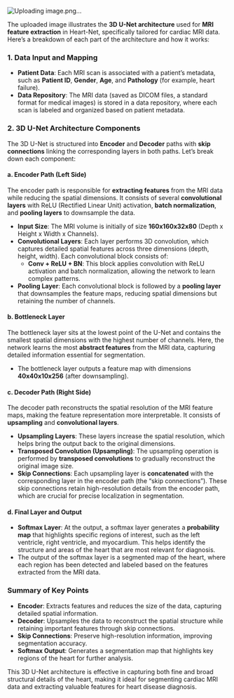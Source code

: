 ![Uploading image.png…]()


The uploaded image illustrates the **3D U-Net architecture** used for **MRI feature extraction** in Heart-Net, specifically tailored for cardiac MRI data. Here’s a breakdown of each part of the architecture and how it works:

### 1. **Data Input and Mapping**

- **Patient Data**: Each MRI scan is associated with a patient’s metadata, such as **Patient ID**, **Gender**, **Age**, and **Pathology** (for example, heart failure).
- **Data Repository**: The MRI data (saved as DICOM files, a standard format for medical images) is stored in a data repository, where each scan is labeled and organized based on patient metadata.

### 2. **3D U-Net Architecture Components**

The 3D U-Net is structured into **Encoder** and **Decoder** paths with **skip connections** linking the corresponding layers in both paths. Let’s break down each component:

#### a. **Encoder Path** (Left Side)

The encoder path is responsible for **extracting features** from the MRI data while reducing the spatial dimensions. It consists of several **convolutional layers** with ReLU (Rectified Linear Unit) activation, **batch normalization**, and **pooling layers** to downsample the data.

- **Input Size**: The MRI volume is initially of size **160x160x32x80** (Depth x Height x Width x Channels).
- **Convolutional Layers**: Each layer performs 3D convolution, which captures detailed spatial features across three dimensions (depth, height, width). Each convolutional block consists of:
  - **Conv + ReLU + BN**: This block applies convolution with ReLU activation and batch normalization, allowing the network to learn complex patterns.
- **Pooling Layer**: Each convolutional block is followed by a **pooling layer** that downsamples the feature maps, reducing spatial dimensions but retaining the number of channels.

#### b. **Bottleneck Layer**

The bottleneck layer sits at the lowest point of the U-Net and contains the smallest spatial dimensions with the highest number of channels. Here, the network learns the most **abstract features** from the MRI data, capturing detailed information essential for segmentation.

- The bottleneck layer outputs a feature map with dimensions **40x40x10x256** (after downsampling).

#### c. **Decoder Path** (Right Side)

The decoder path reconstructs the spatial resolution of the MRI feature maps, making the feature representation more interpretable. It consists of **upsampling** and **convolutional layers**.

- **Upsampling Layers**: These layers increase the spatial resolution, which helps bring the output back to the original dimensions.
- **Transposed Convolution (Upsampling)**: The upsampling operation is performed by **transposed convolutions** to gradually reconstruct the original image size.
- **Skip Connections**: Each upsampling layer is **concatenated** with the corresponding layer in the encoder path (the “skip connections”). These skip connections retain high-resolution details from the encoder path, which are crucial for precise localization in segmentation.
  
#### d. **Final Layer and Output**

- **Softmax Layer**: At the output, a softmax layer generates a **probability map** that highlights specific regions of interest, such as the left ventricle, right ventricle, and myocardium. This helps identify the structure and areas of the heart that are most relevant for diagnosis.
- The output of the softmax layer is a segmented map of the heart, where each region has been detected and labeled based on the features extracted from the MRI data.

### Summary of Key Points

- **Encoder**: Extracts features and reduces the size of the data, capturing detailed spatial information.
- **Decoder**: Upsamples the data to reconstruct the spatial structure while retaining important features through skip connections.
- **Skip Connections**: Preserve high-resolution information, improving segmentation accuracy.
- **Softmax Output**: Generates a segmentation map that highlights key regions of the heart for further analysis.

This 3D U-Net architecture is effective in capturing both fine and broad structural details of the heart, making it ideal for segmenting cardiac MRI data and extracting valuable features for heart disease diagnosis.
